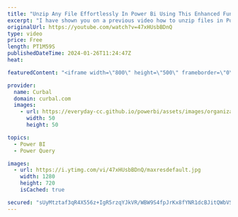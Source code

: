 ```yaml
---
title: "Unzip Any File Effortlessly In Power Bi Using This Enhanced Function!"
excerpt: "I have shown you on a previous video how to unzip files in Power BI, but the function did not always work: https://www.youtube.com/watch?v=OzQ44gwi5Kw&ab_channel=Curbal  So, I found a better one and I will also show you how to unzip files coming from APIs.  Improved function:https://community.fabric.microsoft.com/t5/Power-Query/How-to-connect-Azure-DevOps-REST-API-in-to-power-bi/m-p/895318/highlight/true#M30599"
originalUrl: https://youtube.com/watch?v=47xHUsbBDnQ
type: video
price: Free
length: PT1M59S
publishedDateTime: 2024-01-26T11:24:47Z
heat: 

featuredContent: "<iframe width=\"800\" height=\"500\" frameborder=\"0\" src=\"https://www.youtube.com/embed/47xHUsbBDnQ\" allow=\"accelerometer; autoplay; encrypted-media; gyroscope; picture-in-picture\" allowfullscreen></iframe>"

provider:
  name: Curbal
  domain: curbal.com
  images:
    - url: https://everyday-cc.github.io/powerbi/assets/images/organizations/curbal.com-50x50.jpg
      width: 50
      height: 50

topics:
  - Power BI
  - Power Query

images:
  - url: https://i.ytimg.com/vi/47xHUsbBDnQ/maxresdefault.jpg
    width: 1280
    height: 720
    isCached: true

secured: "sUyMtztaf3qR4X556z+IgR5rzqYJkVR/WBW9S4fpJrKx8fYNR1dcBJitQWbVSdQM1apFrivdkV2jMxu5uZErb4LCDcqZ2AZ50f8s1hZIaZ7LJYSJPRAQBIoiu/uHbUrDcbK61MH2MlL5gyc8iRHLKDkwoKYDt+sf3s9kt7Adr7/MOKdu5CfxC3szD4pE8VWp5uAJdGw0Ceezo91H4L5kEmeInJQUx8UOK/pwatXZROtHmxG8Aeg72j3mY2ALbjFdjl3eATT/jHOgN1w5WPL6Loxw3AUjv7k1z1gSk2b4KMo8j17tWp5e/9Bhe7CQ/nd3Vvct6BurPOtE24WX9dv2QEx23n1STZSjG6O1gkv+CbdZLDDjeqN7Jtz3oZDQi/xeXm1Z1lwqTvrSWjia4WXfk7V1EO/U5AcRamkVHkq+X5k=;wizG3ox8lDfj11ZtmGGM1A=="
---
```


